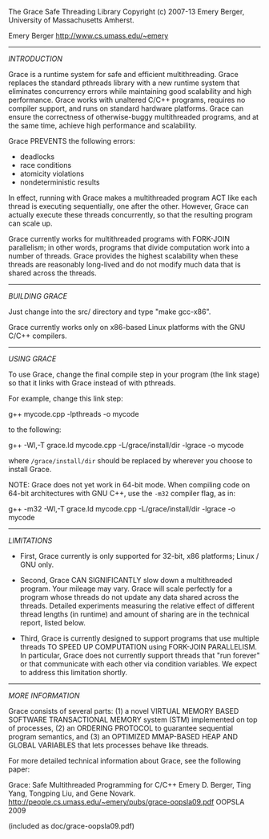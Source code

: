 
  The Grace Safe Threading Library
  Copyright (c) 2007-13 Emery Berger, University of Massachusetts Amherst.

  Emery Berger <http://www.cs.umass.edu/~emery>

------------
*INTRODUCTION*

  Grace is a runtime system for safe and efficient multithreading.
  Grace replaces the standard pthreads library with a new runtime
  system that eliminates concurrency errors while maintaining good
  scalability and high performance. Grace works with unaltered C/C++
  programs, requires no compiler support, and runs on standard
  hardware platforms. Grace can ensure the correctness of
  otherwise-buggy multithreaded programs, and at the same time,
  achieve high performance and scalability.

  Grace PREVENTS the following errors:

  * deadlocks
  * race conditions
  * atomicity violations
  * nondeterministic results

In effect, running with Grace makes a multithreaded program ACT like
each thread is executing sequentially, one after the other. However,
Grace can actually execute these threads concurrently, so that the
resulting program can scale up.

Grace currently works for multithreaded programs with FORK-JOIN
parallelism; in other words, programs that divide computation work
into a number of threads. Grace provides the highest scalability
when these threads are reasonably long-lived and do not modify much
data that is shared across the threads.

--------------
*BUILDING GRACE*

Just change into the src/ directory and type "make gcc-x86".

Grace currently works only on x86-based Linux platforms with the GNU
C/C++ compilers.


-----------
*USING GRACE*

To use Grace, change the final compile step in your program (the
link stage) so that it links with Grace instead of with pthreads.

For example, change this link step:

  g++ mycode.cpp -lpthreads -o mycode 

to the following:

  g++ -Wl,-T grace.ld mycode.cpp -L/grace/install/dir -lgrace -o mycode

where `/grace/install/dir` should be replaced by wherever you choose
to install Grace.

NOTE: Grace does not yet work in 64-bit mode. When compiling code on
64-bit architectures with GNU C++, use the `-m32` compiler flag, as
in:
  
  g++ -m32 -Wl,-T grace.ld mycode.cpp -L/grace/install/dir -lgrace -o mycode 

-----------
*LIMITATIONS*

* First, Grace currently is only supported for 32-bit, x86 platforms;
  Linux / GNU only.

* Second, Grace CAN SIGNIFICANTLY slow down a multithreaded
  program. Your mileage may vary. Grace will scale perfectly for a
  program whose threads do not update any data shared across the
  threads. Detailed experiments measuring the relative effect of
  different thread lengths (in runtime) and amount of sharing are in
  the technical report, listed below.

* Third, Grace is currently designed to support programs that use
  multiple threads TO SPEED UP COMPUTATION using FORK-JOIN
  PARALLELISM. In particular, Grace does not currently support threads
  that "run forever" or that communicate with each other via condition
  variables. We expect to address this limitation shortly.


----------------
*MORE INFORMATION*

Grace consists of several parts: (1) a novel VIRTUAL MEMORY BASED
SOFTWARE TRANSACTIONAL MEMORY system (STM) implemented on top of
processes, (2) an ORDERING PROTOCOL to guarantee sequential program
semantics, and (3) an OPTIMIZED MMAP-BASED HEAP AND GLOBAL VARIABLES
that lets processes behave like threads.

For more detailed technical information about Grace, see the
following paper:

Grace: Safe Multithreaded Programming for C/C++
Emery D. Berger, Ting Yang, Tongping Liu, and Gene Novark.
http://people.cs.umass.edu/~emery/pubs/grace-oopsla09.pdf
OOPSLA 2009

(included as doc/grace-oopsla09.pdf)









  
